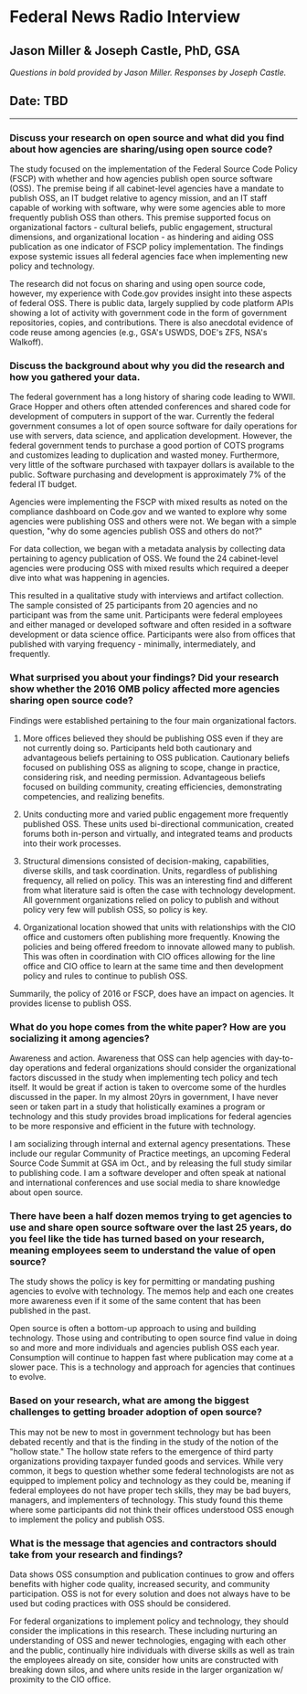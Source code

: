# Federal News Radio Interview
## Jason Miller & Joseph Castle, PhD, GSA

*Questions in bold provided by Jason Miller. Responses by Joseph Castle.*

## Date: TBD

---

### Discuss your research on open source and what did you find about how agencies are sharing/using open source code?

The study focused on the implementation of the Federal Source Code Policy (FSCP) with whether and how agencies publish open source software (OSS). The premise being if all cabinet-level agencies have a mandate to publish OSS, an IT budget relative to agency mission, and an IT staff capable of working with software, why were some agencies able to more frequently publish OSS than others. This premise supported focus on organizational factors - cultural beliefs, public engagement, structural dimensions, and organizational location - as hindering and aiding OSS publication as one indicator of FSCP policy implementation. The findings expose systemic issues all federal agencies face when implementing new policy and technology.

The research did not focus on sharing and using open source code, however, my experience with Code.gov provides insight into these aspects of federal OSS. There is public data, largely supplied by code platform APIs showing a lot of activity with government code in the form of government repositories, copies, and contributions. There is also anecdotal evidence of code reuse among agencies (e.g., GSA's USWDS, DOE's ZFS, NSA's Walkoff).

### Discuss the background about why you did the research and how you gathered your data.

The federal government has a long history of sharing code leading to WWII. Grace Hopper and others often attended conferences and shared code for development of computers in support of the war. Currently the federal government consumes a lot of open source software for daily operations for use with servers, data science, and application development. However, the federal government tends to purchase a good portion of COTS programs and customizes leading to duplication and wasted money. Furthermore, very little of the software purchased with taxpayer dollars is available to the public. Software purchasing and development is approximately 7% of the federal IT budget. 

Agencies were implementing the FSCP with mixed results as noted on the compliance dashboard on Code.gov and we wanted to explore why some agencies were publishing OSS and others were not. We began with a simple question, "why do some agencies publish OSS and others do not?" 

For data collection, we began with a metadata analysis by collecting data pertaining to agency publication of OSS. We found the 24 cabinet-level agencies were producing OSS with mixed results which required a deeper dive into what was happening in agencies.

This resulted in a qualitative study with interviews and artifact collection. The sample consisted of 25 participants from 20 agencies and no participant was from the same unit. Participants were federal employees and either managed or developed software and often resided in a software development or data science office. Participants were also from offices that published with varying frequency - minimally, intermediately, and frequently.
 
### What surprised you about your findings? Did your research show whether the 2016 OMB policy affected more agencies sharing open source code?

Findings were established pertaining to the four main organizational factors.

1. More offices believed they should be publishing OSS even if they are not currently doing so. 
Participants held both cautionary and advantageous beliefs pertaining to OSS publication. Cautionary beliefs focused on publishing OSS as aligning to scope, change in practice, considering risk, and needing permission. Advantageous beliefs focused on building community, creating efficiencies, demonstrating competencies, and realizing benefits.

2. Units conducting more and varied public engagement more frequently published OSS.
These units used bi-directional communication, created forums both in-person and virtually, and integrated teams and products into their work processes.

3. Structural dimensions consisted of decision-making, capabilities, diverse skills, and task coordination. Units, regardless of publishing frequency, all relied on policy.
This was an interesting find and different from what literature said is often the case with technology development. All government organizations relied on policy to publish and without policy very few will publish OSS, so policy is key.

4. Organizational location showed that units with relationships with the CIO office and customers often publishing more frequently.
Knowing the policies and being offered freedom to innovate allowed many to publish. This was often in coordination with CIO offices allowing for the line office and CIO office to learn at the same time and then development policy and rules to continue to publish OSS.

Summarily, the policy of 2016 or FSCP, does have an impact on agencies. It provides license to publish OSS.
 
### What do you hope comes from the white paper? How are you socializing it among agencies?

Awareness and action. Awareness that OSS can help agencies with day-to-day operations and federal organizations should consider the organizational factors discussed in the study when implementing tech policy and tech itself. It would be great if action is taken to overcome some of the hurdles discussed in the paper. In my almost 20yrs in government, I have never seen or taken part in a study that holistically examines a program or technology and this study provides broad implications for federal agencies to be more responsive and efficient in the future with technology.

I am socializing through internal and external agency presentations. These include our regular Community of Practice meetings, an upcoming Federal Source Code Summit at GSA im Oct., and by releasing the full study similar to publishing code. I am a software developer and often speak at national and international conferences and use social media to share knowledge about open source.

### There have been a half dozen memos trying to get agencies to use and share open source software over the last 25 years, do you feel like the tide has turned based on your research, meaning employees seem to understand the value of open source?

The study shows the policy is key for permitting or mandating pushing agencies to evolve with technology. The memos help and each one creates more awareness even if it some of the same content that has been published in the past. 

Open source is often a bottom-up approach to using and building technology. Those using and contributing to open source find value in doing so and more and more individuals and agencies publish OSS each year. Consumption will continue to happen fast where publication may come at a slower pace. This is a technology and approach for agencies that continues to evolve.
 
### Based on your research, what are among the biggest challenges to getting broader adoption of open source?

This may not be new to most in government technology but has been debated recently and that is the finding in the study of the notion of the "hollow state." The hollow state refers to the emergence of third party organizations providing taxpayer funded goods and services. While very common, it begs to question whether some federal technologists are not as equipped to implement policy and technology as they could be, meaning if federal employees do not have proper tech skills, they may be bad buyers, managers, and implementers of technology. This study found this theme where some participants did not think their offices understood OSS enough to implement the policy and publish OSS.

### What is the message that agencies and contractors should take from your research and findings?

Data shows OSS consumption and publication continues to grow and offers benefits with higher code quality, increased security, and community participation. OSS is not for every solution and does not always have to be used but coding practices with OSS should be considered.

For federal organizations to implement policy and technology, they should consider the implications in this research. These including nurturing an understanding of OSS and newer technologies, engaging with each other and the public, continually hire individuals with diverse skills as well as train the employees already on site, consider how units are constructed with breaking down silos, and where units reside in the larger organization w/ proximity to the CIO office.